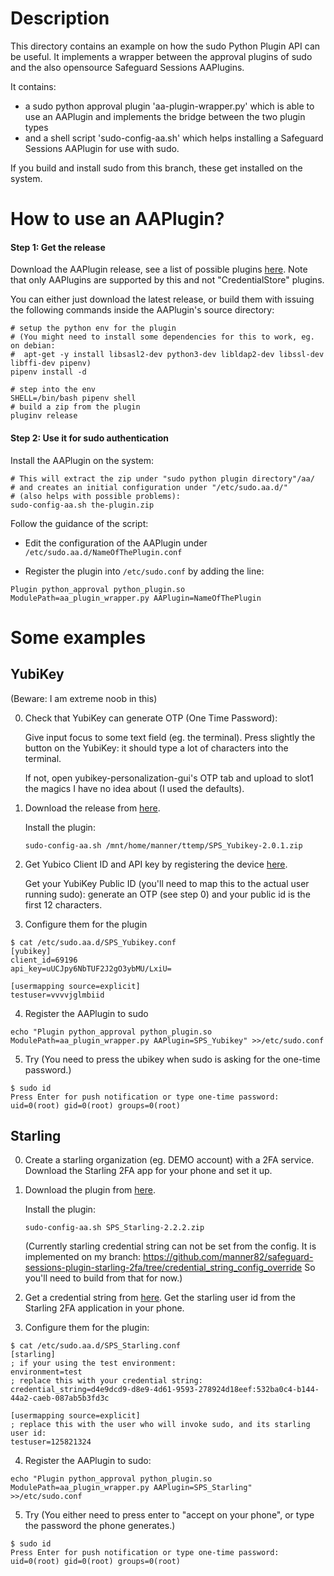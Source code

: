 # Description

This directory contains an example on how the sudo Python Plugin API can be useful.
It implements a wrapper between the approval plugins of sudo and the also opensource
Safeguard Sessions AAPlugins.

It contains:
 - a sudo python approval plugin 'aa-plugin-wrapper.py' which is able to use an AAPlugin
   and implements the bridge between the two plugin types
 - and a shell script 'sudo-config-aa.sh' which helps installing a Safeguard Sessions AAPlugin
   for use with sudo.

If you build and install sudo from this branch, these get installed on the system.


# How to use an AAPlugin?

#### Step 1: Get the release

Download the AAPlugin release, see a list of possible plugins [here](https://github.com/search?q=topic:oi-sps-plugin+org:OneIdentity+fork:true). Note that only AAPlugins are supported by this and not "CredentialStore" plugins.

You can either just download the latest release, or build them with issuing the following commands inside the AAPlugin's source directory:
```
# setup the python env for the plugin
# (You might need to install some dependencies for this to work, eg. on debian:
#  apt-get -y install libsasl2-dev python3-dev libldap2-dev libssl-dev libffi-dev pipenv)
pipenv install -d              

# step into the env
SHELL=/bin/bash pipenv shell
# build a zip from the plugin
pluginv release
```

#### Step 2: Use it for sudo authentication

Install the AAPlugin on the system:
```
# This will extract the zip under "sudo python plugin directory"/aa/
# and creates an initial configuration under "/etc/sudo.aa.d/"
# (also helps with possible problems):
sudo-config-aa.sh the-plugin.zip      
```
Follow the guidance of the script:

- Edit the configuration of the AAPlugin under `/etc/sudo.aa.d/NameOfThePlugin.conf`

- Register the plugin into `/etc/sudo.conf` by adding the line:
```
Plugin python_approval python_plugin.so ModulePath=aa_plugin_wrapper.py AAPlugin=NameOfThePlugin
```

# Some examples

## YubiKey

(Beware: I am extreme noob in this)

0. Check that YubiKey can generate OTP (One Time Password):

    Give input focus to some text field (eg. the terminal).
    Press slightly the button on the YubiKey: it should type a lot of characters into the terminal.

    If not, open yubikey-personalization-gui's OTP tab and upload to slot1 the magics I have no idea about (I used the defaults).

1. Download the release from [here](https://github.com/OneIdentity/safeguard-sessions-plugin-yubikey-mfa/releases/latest).

    Install the plugin:
    
    ```
    sudo-config-aa.sh /mnt/home/manner/ttemp/SPS_Yubikey-2.0.1.zip
    ```

2. Get Yubico Client ID and API key by registering the device [here](https://upgrade.yubico.com/getapikey/).

    Get your YubiKey Public ID (you'll need to map this to the actual user running sudo):
    generate an OTP (see step 0) and your public id is the first 12 characters.

3. Configure them for the plugin

```
$ cat /etc/sudo.aa.d/SPS_Yubikey.conf
[yubikey]
client_id=69196
api_key=uUCJpy6NbTUF2J2gO3ybMU/LxiU=

[usermapping source=explicit]
testuser=vvvvjglmbiid
```

4. Register the AAPlugin to sudo
  ```
  echo "Plugin python_approval python_plugin.so ModulePath=aa_plugin_wrapper.py AAPlugin=SPS_Yubikey" >>/etc/sudo.conf
  ```

5. Try
  (You need to press the ubikey when sudo is asking for the one-time password.)
  
  ```
  $ sudo id
  Press Enter for push notification or type one-time password:
  uid=0(root) gid=0(root) groups=0(root)
  ```

## Starling

0. Create a starling organization (eg. DEMO account) with a 2FA service.
   Download the Starling 2FA app for your phone and set it up.

1. Download the plugin from [here](https://github.com/OneIdentity/safeguard-sessions-plugin-starling-2fa/releases/latest).

    Install the plugin:
    ```
	sudo-config-aa.sh SPS_Starling-2.2.2.zip
    ```

    (Currently starling credential string can not be set from the config.
    It is implemented on my branch: https://github.com/manner82/safeguard-sessions-plugin-starling-2fa/tree/credential_string_config_override
    So you'll need to build from that for now.)

2. Get a credential string from [here](https://account-test.cloud.oneidentity.com/join/Safeguard/sudo).
   Get the starling user id from the Starling 2FA application in your phone.

3. Configure them for the plugin:
```
$ cat /etc/sudo.aa.d/SPS_Starling.conf
[starling]
; if your using the test environment:
environment=test
; replace this with your credential string:
credential_string=d4e9dcd9-d8e9-4d61-9593-278924d18eef:532ba0c4-b144-44a2-caeb-087ab5b3fd3c

[usermapping source=explicit]
; replace this with the user who will invoke sudo, and its starling user id:
testuser=125821324
```

4. Register the AAPlugin to sudo:
```
echo "Plugin python_approval python_plugin.so ModulePath=aa_plugin_wrapper.py AAPlugin=SPS_Starling" >>/etc/sudo.conf
```

5. Try
(You either need to press enter to "accept on your phone", or type the password the phone generates.)
```
$ sudo id
Press Enter for push notification or type one-time password:
uid=0(root) gid=0(root) groups=0(root)
```
